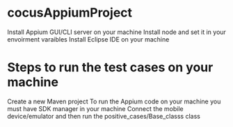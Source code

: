 # cocusAppiumProject

Install Appium GUI/CLI server on your machine
Install node and set it in your envoirment varaibles
Install Eclipse IDE on your machine

# Steps to run the test cases on your machine

Create a new Maven project
To run the Appium code on your machine you must have SDK manager in your machine
Connect the mobile device/emulator and then run the positive_cases/Base_classs class
